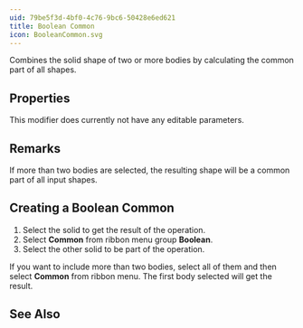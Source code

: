 ```yaml
---
uid: 79be5f3d-4bf0-4c76-9bc6-50428e6ed621
title: Boolean Common
icon: BooleanCommon.svg
---
```

Combines the solid shape of two or more bodies by calculating the common part of all shapes.

## Properties

This modifier does currently not have any editable parameters.

## Remarks

If more than two bodies are selected, the resulting shape will be a common part of all input shapes.

## Creating a Boolean Common

1. Select the solid to get the result of the operation.
2. Select __Common__ from ribbon menu group __Boolean__.
3. Select the other solid to be part of the operation.

If you want to include more than two bodies, select all of them and then select __Common__ from ribbon menu. The first body selected will get the result.

## See Also
[](xref:d678cf8c-0e7f-46cd-8bbc-de964ddfecc6)
[](xref:dff138bf-06a6-485c-a94d-890ef71a1372)